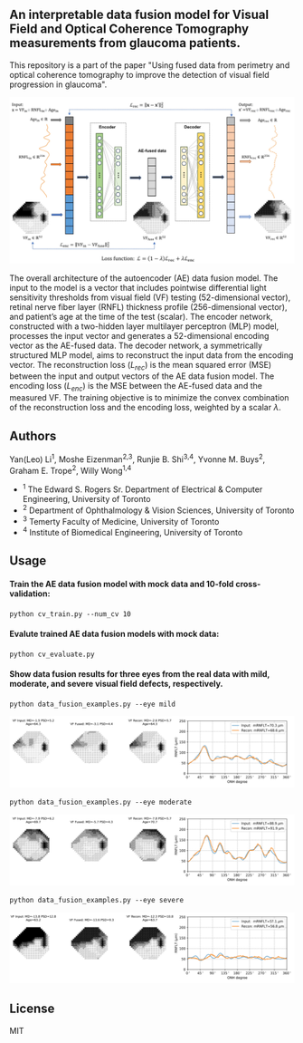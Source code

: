## An interpretable data fusion model for Visual Field and Optical Coherence Tomography measurements from glaucoma patients.
This repository is a part of the paper "Using fused data from perimetry and optical coherence tomography to improve the detection of visual field progression in glaucoma".

![AE_architecture](https://github.com/lcapacitor/glaucoma-vf-oct-data-fusion/blob/main/figures/ae_architecture.jpg)

The overall architecture of the autoencoder (AE) data fusion model. The input to the model is a vector that includes pointwise differential light sensitivity thresholds from visual field (VF) testing (52-dimensional vector), retinal nerve fiber layer (RNFL) thickness profile (256-dimensional vector), and patient’s age at the time of the test (scalar). The encoder network, constructed with a two-hidden layer multilayer perceptron (MLP) model, processes the input vector and generates a 52-dimensional encoding vector as the AE-fused data. The decoder network, a symmetrically structured MLP model, aims to reconstruct the input data from the encoding vector. The reconstruction loss ($L_{rec}$) is the mean squared error (MSE) between the input and output vectors of the AE data fusion model. The encoding loss ($L_{enc}$) is the MSE between the AE-fused data and the measured VF. The training objective is to minimize the convex combination of the reconstruction loss and the encoding loss, weighted by a scalar $\lambda$. 

## Authors
Yan(Leo) Li<sup>1</sup>, Moshe Eizenman<sup>2,3</sup>, Runjie B. Shi<sup>3,4</sup>, Yvonne M. Buys<sup>2</sup>, Graham E. Trope<sup>2</sup>, Willy Wong<sup>1,4</sup>
* <sup>1</sup> The Edward S. Rogers Sr. Department of Electrical & Computer Engineering, University of Toronto
* <sup>2</sup> Department of Ophthalmology & Vision Sciences, University of Toronto
* <sup>3</sup> Temerty Faculty of Medicine, University of Toronto
* <sup>4</sup> Institute of Biomedical Engineering, University of Toronto

## Usage
#### Train the AE data fusion model with mock data and 10-fold cross-validation:
```
python cv_train.py --num_cv 10
```

#### Evalute trained AE data fusion models with mock data:
```
python cv_evaluate.py
```

#### Show data fusion results for three eyes from the real data with mild, moderate, and severe visual field defects, respectively.
```
python data_fusion_examples.py --eye mild
```
![mild_eye](https://github.com/lcapacitor/glaucoma-vf-oct-data-fusion/blob/main/figures/example_mild.jpg)

```
python data_fusion_examples.py --eye moderate
```
![mild_eye](https://github.com/lcapacitor/glaucoma-vf-oct-data-fusion/blob/main/figures/example_moderate.jpg)

```
python data_fusion_examples.py --eye severe
```
![mild_eye](https://github.com/lcapacitor/glaucoma-vf-oct-data-fusion/blob/main/figures/example_severe.jpg)


## License
MIT

